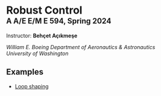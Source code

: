 # Robust Control<br><sub><sup>A A/E E/M E 594, Spring 2024</sup></sub>

Instructor: **Behçet Açıkmeşe**

_William E. Boeing Department of Aeronautics & Astronautics_ \
_University of Washington_

## Examples

 - [Loop shaping](https://nbviewer.org/github/UW-ACL/robust-control/blob/f5cd2aeff897574c9e113406991422ec3af7c219/examples/loop_shaping.ipynb?flush_cache=true)